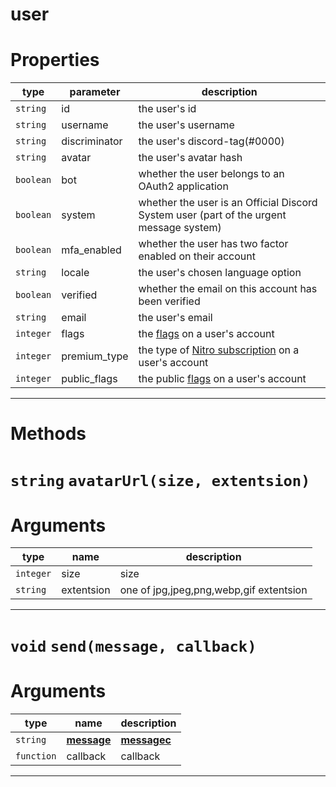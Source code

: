 # user

# Properties
| type  | parameter | description |
| ----  | --------- | ----------- |
| `string` | id | the user's id|
| `string` | username | the user's username|
| `string` | discriminator | the user's discord-tag(#0000)|
| `string` | avatar | the user's avatar hash|
| `boolean` | bot | whether the user belongs to an OAuth2 application|
| `boolean` | system | whether the user is an Official Discord System user (part of the urgent message system)|
| `boolean` | mfa_enabled | whether the user has two factor enabled on their account|
| `string` | locale | the user's chosen language option|
| `boolean` | verified | whether the email on this account has been verified|
| `string` | email | the user's email|
| `integer` | flags | the [flags](https://discord.com/developers/docs/resources/user#user-object-user-flags) on a user's account  |
| `integer` | premium_type | the type of [Nitro subscription](https://discord.com/developers/docs/resources/user#user-object-premium-types) on a user's account  |
| `integer` | public_flags | the public [flags](https://discord.com/developers/docs/resources/user#user-object-user-flags) on a user's account  |

---
# Methods
# `string` `avatarUrl(size, extentsion)`
# Arguments
| type  | name | description |
| ----  | ---- | ----------- |
| `integer`| size  |size  |
| `string`| extentsion  |one of jpg,jpeg,png,webp,gif extentsion  |

---
# `void` `send(message, callback)`
# Arguments
| type  | name | description |
| ----  | ---- | ----------- |
| `string`| **[message](https://github.com/devonium/gm-discordAPI/blob/doc/message.md#message)**| **[messagec](https://github.com/devonium/gm-discordAPI/blob/doc/messagec.md#messagec)**| **[embed](https://github.com/devonium/gm-discordAPI/blob/doc/embed.md#embed)**| message  |message  |
| `function`| callback  |callback  |

---
